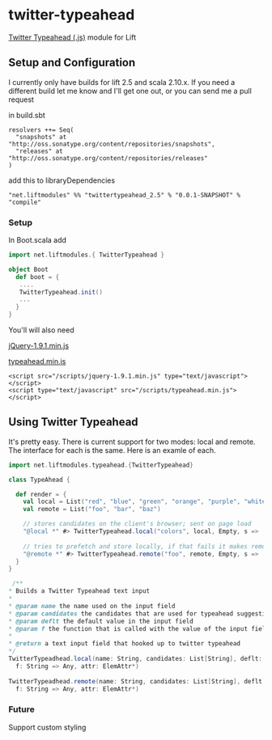 twitter-typeahead
=================

<a href="https://github.com/twitter/typeahead.js/">Twitter Typeahead (.js)</a> module for Lift 

## Setup and Configuration 

I currently only have builds for lift 2.5 and scala 2.10.x. If you need a different build let me know and I'll get one out,
or you can send me a pull request

in build.sbt

```
resolvers ++= Seq(
  "snapshots" at "http://oss.sonatype.org/content/repositories/snapshots",
  "releases" at "http://oss.sonatype.org/content/repositories/releases"
)
```

add this to libraryDependencies

```
"net.liftmodules" %% "twittertypeahead_2.5" % "0.0.1-SNAPSHOT" % "compile"
```

### Setup

In Boot.scala add 

```scala
import net.liftmodules.{ TwitterTypeahead }

object Boot
  def boot = {
   ....
   TwitterTypeahead.init()
   ...
  }
}

```

You'll will also need

<a href="http://jquery.com/download/">jQuery-1.9.1.min.js</a>

<a href="https://github.com/twitter/typeahead.js/">typeahead.min.js</a>

```
<script src="/scripts/jquery-1.9.1.min.js" type="text/javascript"></script>
<script type="text/javascript" src="/scripts/typeahead.min.js"></script>
```


## Using Twitter Typeahead

It's pretty easy. There is current support for two modes: local and remote. The interface
for each is the same. Here is an examle of each.


```scala
import net.liftmodules.typeahead.{TwitterTypeahead}

class TypeAhead {

  def render = {
    val local = List("red", "blue", "green", "orange", "purple", "white", "grey")
    val remote = List("foo", "bar", "baz")

    // stores candidates on the client's browser; sent on page load
    "@local *" #> TwitterTypeahead.local("colors", local, Empty, s =>  {}) &
    
    // tries to prefetch and store locally, if that fails it makes remote ajax requests on input
    "@remote *" #> TwitterTypeahead.remote("foo", remote, Empty, s =>  {})
  }
}

 /**
* Builds a Twitter Typeahead text input 
*
* @param name the name used on the input field
* @param candidates the candidates that are used for typeahead suggestions
* @param deflt the default value in the input field
* @param f the function that is called with the value of the input field on form post
*
* @return a text input field that hooked up to twitter typeahead
*/
TwitterTypeadhead.local(name: String, candidates: List[String], deflt: Box[String], 
  f: String => Any, attr: ElemAttr*)
  
TwitterTypeadhead.remote(name: String, candidates: List[String], deflt: Box[String], 
  f: String => Any, attr: ElemAttr*)

```
### Future
Support custom styling



